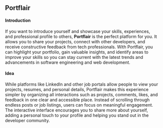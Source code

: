 ## Portflair

#### Introduction

If you want to introduce yourself and showcase your skills, experiences, and professional profile to others, **Portflair** is the perfect platform for you. It allows you to share your projects, connect with other developers, and receive constructive feedback from tech professionals. With Portflair, you can highlight your portfolio, gain valuable insights, and identify areas to improve your skills so you can stay current with the latest trends and advancements in software engineering and web development.

#### Idea

While platforms like LinkedIn and other job portals allow people to view your projects, resumes, and personal details, Portflair makes this experience simpler by organizing all interactions such as projects, comments, likes, and feedback in one clear and accessible place. Instead of scrolling through endless posts or job listings, users can focus on meaningful engagement. The interactive interface encourages you to share more about yourself, adding a personal touch to your profile and helping you stand out in the developer community.

#### 